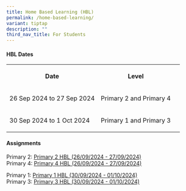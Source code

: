 ```yaml
---
title: Home Based Learning (HBL)
permalink: /home-based-learning/
variant: tiptap
description: ""
third_nav_title: For Students
---
```

<h4>HBL Dates</h4>
<table style="minWidth: 75px">
<colgroup>
<col>
<col>
<col>
</colgroup>
<tbody>
<tr>
<th rowspan="1" colspan="1">
<p>Date</p>
</th>
<th rowspan="1" colspan="1">
<p>Level</p>
</th>
<th rowspan="1" colspan="1">
<p></p>
</th>
</tr>
<tr>
<td rowspan="1" colspan="1">
<p>26 Sep 2024 to 27 Sep 2024</p>
</td>
<td rowspan="1" colspan="1">
<p>Primary 2 and Primary 4</p>
</td>
<td rowspan="1" colspan="1">
<p></p>
</td>
</tr>
<tr>
<td rowspan="1" colspan="1">
<p>30 Sep 2024 to 1 Oct 2024</p>
</td>
<td rowspan="1" colspan="1">
<p>Primary 1 and Primary 3</p>
</td>
<td rowspan="1" colspan="1">
<p></p>
</td>
</tr>
</tbody>
</table>
<p></p>
<h4>Assignments</h4>
<p>Primary 2: <a href="/files/PDF/P2HBLSep2024.pdf" rel="noopener nofollow" target="_blank">Primary 2 HBL (26/09/2024 - 27/09/2024)</a>
<br>Primary 4: <a href="/files/PDF/P4HBLSep2024.pdf" rel="noopener nofollow" target="_blank">Primary 4 HBL (26/09/2024 - 27/09/2024)</a>
</p>
<p></p>
<p>Primary 1: <a href="/files/PDF/P1HBL_30Sep_01Oct_2024.pdf" rel="noopener noreferrer nofollow" target="_blank">Primary 1 HBL (30/09/2024 - 01/10/2024)</a>
<br>Primary 3: <a href="/files/PDF/P3HBL_30Sep_01Oct_2024.pdf" rel="noopener noreferrer nofollow" target="_blank">Primary 3 HBL (30/09/2024 - 01/10/2024)</a>
</p>
<p></p>